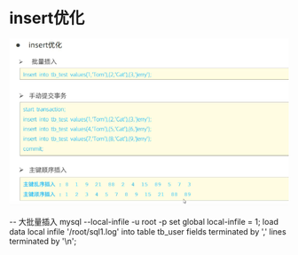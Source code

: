 # insert优化
![alt text](990eff45-b6f3-4cc9-8f88-d0de893aeb2f.png)

-- 大批量插入
mysql --local-infile -u root -p
set global local-infile = 1;
load data local infile '/root/sql1.log' into table tb_user fields terminated by ',' lines terminated by '\n';